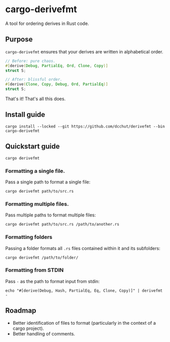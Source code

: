 # cargo-derivefmt

A tool for ordering derives in Rust code.

## Purpose

`cargo-derivefmt` ensures that your derives are written in alphabetical order.

```rust
// Before: pure chaos.
#[derive(Debug, PartialEq, Ord, Clone, Copy)]
struct S;

// After: blissful order.
#[derive(Clone, Copy, Debug, Ord, PartialEq)]
struct S;
```

That's it!  That's all this does.

## Install guide

```shell
cargo install --locked --git https://github.com/dcchut/derivefmt --bin cargo-derivefmt
```

## Quickstart guide

```shell
cargo derivefmt 
```

### Formatting a single file.

Pass a single path to format a single file:

```shell
cargo derivefmt path/to/src.rs
```

### Formatting multiple files.

Pass multiple paths to format multiple files:

```shell
cargo derivefmt path/to/src.rs /path/to/another.rs
```

### Formatting folders

Passing a folder formats all `.rs` files contained within it and its subfolders:

```shell
cargo derivefmt /path/to/folder/
```

### Formatting from STDIN

Pass `-` as the path to format input from stdin:

```shell
echo "#[derive(Debug, Hash, PartialEq, Eq, Clone, Copy)]" | derivefmt -
```

## Roadmap

- Better identification of files to format (particularly in the context of a cargo project).
- Better handling of comments.

